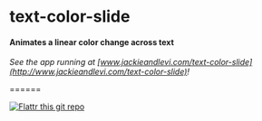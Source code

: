 # text-color-slide

#### Animates a linear color change across text

_See the app running at [www.jackieandlevi.com/text-color-slide](http://www.jackieandlevi.com/text-color-slide)!_

======

[![Flattr this git repo](http://api.flattr.com/button/flattr-badge-large.png)](https://flattr.com/submit/auto?user_id=levisl176&url=github.com/levisl176/text-color-slide&title=text-color-slide&language=javascript&tags=github&category=software)
